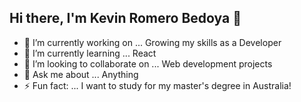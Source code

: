 ## Hi there, I'm Kevin Romero Bedoya 👋

- 🔭 I’m currently working on ... Growing my skills as a Developer
- 🌱 I’m currently learning ... React
- 👯 I’m looking to collaborate on ... Web development projects
- 💬 Ask me about ... Anything
- ⚡ Fun fact: ... I want to study for my master's degree in Australia!

<!--
### More about me
<ul>
  <li>Linkedin: <a href="/https://www.linkedin.com/in/kevinromerob/">kevinromerob</a></li>
  <li>Instagram: <a href="https://www.instagram.com/kevinromero.b/">kevinromero.b</a></li>
</ul>
-->
<!--
**Kevin-RB/Kevin-RB** is a ✨ _special_ ✨ repository because its `README.md` (this file) appears on your GitHub profile.

Here are some ideas to get you started:
- 🤔 I’m looking for help with ... 
- 😄 Pronouns: ... he/him
- 📫 How to reach me: ... 
-->
